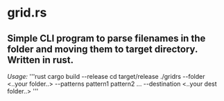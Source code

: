 # grid.rs
Simple CLI program to parse filenames in the folder and moving them to target directory. Written in rust.
--
*Usage:*
'''rust
cargo build --release
cd target/release
./gridrs --folder <..your folder..> --patterns pattern1 pattern2 ... --destination <..your dest folder..>
'''
